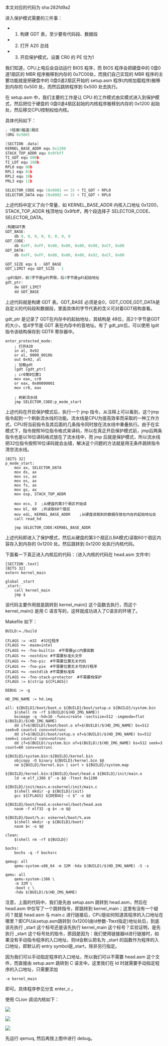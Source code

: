 本文对应的代码为 sha:282fd9a2

进入保护模式需要的三件事：
- 1. 构建 GDT 表，至少要有代码段、数据段
- 2. 打开 A20 总线
- 3. 开启保护模式，设置 CR0 的 PE 位为1

我们知道，CPU上电后会自动运行 BIOS 程序，而 BIOS 程序会把硬盘中的 0盘0道1扇区的 MBR 程序搬移到内存的 0x7C00处，而我们自己实现的 MBR 程序的主要功能就是把硬盘中的 0盘0道2扇区开始的 setup.asm 程序(内核加载程序)搬移到内存的 0x500 处，而然后跳转程序到 0x500 处去执行。

在 setup.asm 中，我们主要的工作是让 CPU 的工作模式由实模式进入到保护模式，然后把位于硬盘的 0盘0道4扇区起始的内核程序搬移到内存的 0x1200 起始处，然后移交CPU控制权给内核。

具体代码如下：

```c
; 0柱面0磁道2扇区
[ORG 0x500]

[SECTION .data]
KERNEL_BASE_ADDR equ 0x1200
STACK_TOP_ADDR equ 0x9fbff
TI_GDT equ 000b
TI_LDT equ 100b
RPL0 equ 00b
RPL1 equ 01b
RPL2 equ 10b
PRL3 equ 11b

SELECTOR_CODE equ (0x0001 << 3) + TI_GDT + RPL0
SELECTOR_DATA equ (0x0002 << 3) + TI_GDT + RPL0
```
上述代码中定义了向个常量，如 KERNEL_BASE_ADDR 内核入口地址 0x1200，STACK_TOP_ADDR 栈顶地址 0x9fbff，两个段选择子 SELECTOR_CODE、SELECTOR_DATA。

```c
;构建GDT表
GDT_BASE:
    db 0, 0, 0, 0, 0, 0, 0, 0
GDT_CODE:
    db 0xFF, 0xFF, 0x00, 0x00, 0x00, 0x98, 0xCF, 0x00
GDT_DATA:
    db 0xFF, 0xFF, 0x00, 0x00, 0x00, 0x92, 0xCF, 0x00

GDT_SIZE equ $ - GDT_BASE
GDT_LIMIT equ GDT_SIZE - 1

;gdt指针，前2字节是gdt界限，后4字节是gdt起始地址
gdt_ptr:
    dw GDT_LIMIT
    dd GDT_BASE
```
上述代码就是构建 GDT 表。GDT_BASE 必须是全0，GDT_CODE,GDT_DATA是自定义的代码段和数据段，里面具体的字节代表的含义可对着GDT结构查看。

gdt_ptr 是记录了 GDT在内存中的起始地址，其结构是 48位，高2个字节是GDT的大小，低4字节是 GDT 表在内存中的首地址。有了 gdt_ptr后，可以使用 lgdt 指令该结构保存到 GDTR 寄存器中。

```
enter_protected_mode:
    ; 打开A20
    in al, 0x92
    or al, 0000_0010b
    out 0x92, al
    ; 加载gdt
    lgdt [gdt_ptr]
    ; cr0第0位置1
    mov eax, cr0
    or eax, 0x00000001
    mov cr0, eax

    ; 刷新流水线
    jmp SELECTOR_CODE:p_mode_start
```
上述代码在开启保护模式后，执行一个 jmp 指令，从注释上可以看到，这个jmp指令起到一个刷新流水线的功能。流水线是CPU为提高效率而采取的一种工作方式，CPU将当前指令及其后面的几条指令同时放在流水线中重叠执行。由于在实模式下，指令按照16位指令格式来译码，所以在真正开启保护模式前，jmp后两条指令也是以16位译码格式放在了流水线中，而 jmp 后就是保护模式，所以流水线把32位指令按照16位译码就会出错，解决这个问题的方法就是用无条件跳转指令清空流水线。

```
[BITS 32]
p_mode_start:
    mov ax, SELECTOR_DATA
    mov ds, ax
    mov ss, ax
    mov es, ax
    mov fs, ax
    mov gs, ax
    mov esp, STACK_TOP_ADDR

    mov ecx, 3  ;从硬盘的第3个扇区开始读
    mov bl, 60  ;共读取60个扇区
    mov edi, KERNEL_BASE_ADDR    ;从硬盘读取到的数据存放在内在的起始地址处
    call read_hd

    jmp SELECTOR_CODE:KERNEL_BASE_ADDR
```
上述代码即进入了保护模式，然后从硬盘的第3个扇区(LBA模式)读取60个扇区内容存入到内存的 0x1200 处。然后跳转到 0x1200 处执行内核代码。


下面看一下真正进入内核后的代码：（进入内核的代码在 head.asm 文件中）

```
[SECTION .text]
[BITS 32]
extern kernel_main

global _start
_start:
    call kernel_main
    jmp $
```
该代码主要作用就是跳转到 kernel_main() 这个函数去执行，而这个 kernel_main() 是用 C 语言写的，这样就成功进入了C语言的环境了。


Makefile 如下：
```
BUILD:=./build

CFLAGS := -m32	#32位程序
CFLAGS += -masm=intel
CFLAGS += -fno-builtin	#不需要gcc内置函数
CFLAGS += -nostdinc	#不需要标准头文件
CFLAGS += -fno-pic	#不需要位置无关代码
CFLAGS += -fno-pie	#不需要位置无关可执行程序
CFLAGS += -nostdlib	#不需要标准库
CFLAGS += -fno-stack-protector	#不需要栈保护
CFLAGS := $(strip ${CFLAGS})

DEBUG := -g

HD_IMG_NAME := hd.img

all: ${BUILD}/boot/boot.o ${BUILD}/boot/setup.o ${BUILD}/system.bin
	$(shell rm -rf $(BUILD)$(HD_IMG_NAME))
	bximage -q -hd=16 -func=create -sectsize=512 -imgmode=flat $(BUILD)/$(HD_IMG_NAME)
	dd if=$(BUILD)/boot/boot.o of=$(BUILD)/$(HD_IMG_NAME) bs=512 seek=0 count=1 conv=notrunc
	dd if=$(BUILD)/boot/setup.o of=$(BUILD)/$(HD_IMG_NAME) bs=512 seek=1 count=2 conv=notrunc
	dd if=$(BUILD)/system.bin of=$(BUILD)/$(HD_IMG_NAME) bs=512 seek=3 count=60 conv=notrunc

${BUILD}/system.bin:${BUILD}/kernel.bin
	objcopy -O binary ${BUILD}/kernel.bin $@
	nm ${BUILD}/kernel.bin | sort > ${BUILD}/system.map

${BUILD}/kernel.bin:${BUILD}/boot/head.o ${BUILD}/init/main.o
	ld -m elf_i386 $^ -o $@ -Ttext 0x1200

${BUILD}/init/main.o:oskernel/init/main.c
	$(shell mkdir -p ${BUILD}/init)
	gcc ${CFLAGS} ${DEBUG} -c $^ -o $@

${BUILD}/boot/head.o:oskernel/boot/head.asm
	nasm -f elf32 -g $< -o $@

${BUILD}/boot/%.o: oskernel/boot/%.asm
	$(shell mkdir -p ${BUILD}/boot)
	nasm $< -o $@

clean:
	$(shell rm -rf ${BUILD})

bochs:
	bochs -q -f bochsrc

qemug: all
	qemu-system-x86_64 -m 32M -hda $(BUILD)/$(HD_IMG_NAME) -S -s

qemu: all
	qemu-system-i386 \
	-m 32M \
	-boot c \
	-hda $(BUILD)/$(HD_IMG_NAME)
```

注意，上面的代码中，我们是先由 setup.asm 跳转到 head.asm，然后在 head.asm 中仅写了一个跳转指令，即跳转到 kernel_main；这里有没有一个疑问？就是 head.asm 与 main.c 进行链接后，CPU是如何知道其程序的入口地址在哪里？即CPU从setup.asm跳转到 0x1200(由ld参数-Ttext指定)地址处后，到底该先执行 _start 这个标号还是该先执行 kernel_main 这个标号？实验证明，是先执行 _start 这个标号处的指令，原因是因为：我们使用链接器ld进行链接时，如果没有手动指令程序的入口地址，则ld会默认把名为 _start 的函数作为程序的入口地址，即默认的 entry symbol是_start，除非另行指定。

因为我们可以手动指定程序的入口地址，所以我们可以不需要 head.asm 这个文件，而直接由 setup.asm 跳转到 C 语言中。这里我们在 ld 时就需要手动指定程序的入口地址，只需要添加

```
-e kernel_main
```

即可。具体程序参见分支 enter_c 。

使用 CLion 调试内核如下：

![](images/Snipaste_2023-04-22_21-53-49.png)

![](images/Snipaste_2023-04-22_21-54-39.png)

![](images/Snipaste_2023-04-23_20-48-31.png)

先运行 qemuq, 然后再按上图中进行 debug。
